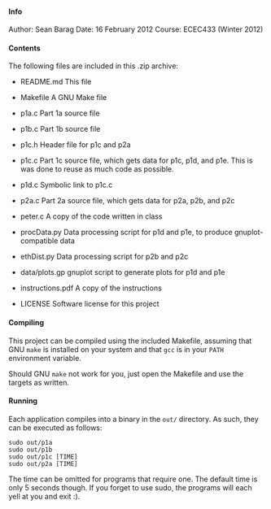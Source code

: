 #### Info
Author: Sean Barag
Date: 16 February 2012
Course: ECEC433 (Winter 2012)

#### Contents
The following files are included in this .zip archive:
* README.md   This file
* Makefile    A GNU Make file

* p1a.c     Part 1a source file
* p1b.c     Part 1b source file
* p1c.h     Header file for p1c and p2a
* p1c.c     Part 1c source file, which gets data for p1c, p1d, and p1e.
            This is was done to reuse as much code as possible.
* p1d.c     Symbolic link to p1c.c
* p2a.c     Part 2a source file, which gets data for p2a, p2b, and p2c
* peter.c   A copy of the code written in class

* procData.py    Data processing script for p1d and p1e, to produce
                 gnuplot-compatible data
* ethDist.py     Data processing script for p2b and p2c
* data/plots.gp  gnuplot script to generate plots for p1d and p1e

* instructions.pdf  A copy of the instructions
* LICENSE           Software license for this project

#### Compiling
This project can be compiled using the included Makefile, assuming that GNU
`make` is installed on your system and that `gcc` is in your `PATH` environment
variable.

Should GNU `make` not work for you, just open the Makefile and use the targets
as written.

#### Running
Each application compiles into a binary in the `out/` directory.  As such, they
can be executed as follows:

    sudo out/p1a
    sudo out/p1b
    sudo out/p1c [TIME]
    sudo out/p2a [TIME]

The time can be omitted for programs that require one.  The default time is
only 5 seconds though.  If you forget to use sudo, the programs will each yell
at you and exit :).
